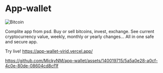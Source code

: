 # App-wallet

![Bitcoin](https://github.com/MickyNM/app-wallet/assets/140019715/ed272da3-fc05-4dc6-9da5-4ecbf005931b)

Complite app from psd.
Buy or sell bitcoins, invest, exchange. See current cryptocurrency value, weekly, monthly or yearly changes... 
All in one safe and secure app.    

Try live!  https://app-wallet-virid.vercel.app/


https://github.com/MickyNM/app-wallet/assets/140019715/5a5a0e28-a0cf-4c0e-80de-08604cd8cf1f




